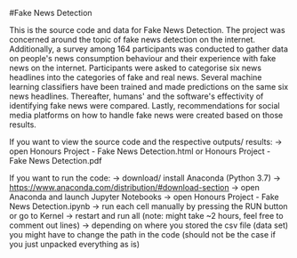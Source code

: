 #Fake News Detection

This is the source code and data for Fake News Detection. The project was concerned around the topic of fake news detection on the internet. Additionally, a survey among 164 participants was conducted to gather data on people's news consumption behaviour and their experience with fake news on the internet. Participants were asked to categorise six news headlines into the categories of fake and real news. Several machine learning classifiers have been trained and made predictions on the same six news headlines. Thereafter, humans' and the software's effectivity of identifying fake news were compared. Lastly, recommendations for social media platforms on how to handle fake news were created based on those results.

If you want to view the source code and the respective outputs/ results:
-> open Honours Project - Fake News Detection.html
or Honours Project - Fake News Detection.pdf

If you want to run the code:
	-> download/ install Anaconda (Python 3.7) -> https://www.anaconda.com/distribution/#download-section
	-> open Anaconda and launch Jupyter Notebooks
	-> open Honours Project - Fake News Detection.ipynb
	-> run each cell manually by pressing the RUN button or go to Kernel -> restart and run all (note: might take ~2 hours, feel free to comment out lines)
	-> depending on where you stored the csv file (data set) you might have to change the path in the code (should not be the case if you just unpacked everything as is)
